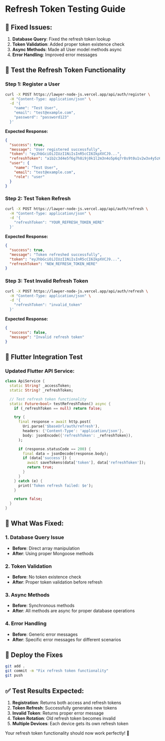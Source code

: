 # Refresh Token Testing Guide

## 🔧 **Fixed Issues:**

1. **Database Query**: Fixed the refresh token lookup
2. **Token Validation**: Added proper token existence check
3. **Async Methods**: Made all User model methods async
4. **Error Handling**: Improved error messages

## 🧪 **Test the Refresh Token Functionality**

### **Step 1: Register a User**
```bash
curl -X POST https://lawyer-node-js.vercel.app/api/auth/register \
  -H "Content-Type: application/json" \
  -d '{
    "name": "Test User",
    "email": "test@example.com",
    "password": "password123"
  }'
```

**Expected Response:**
```json
{
  "success": true,
  "message": "User registered successfully",
  "token": "eyJhbGciOiJIUzI1NiIsInR5cCI6IkpXVCJ9...",
  "refreshToken": "a1b2c3d4e5f6g7h8i9j0k1l2m3n4o5p6q7r8s9t0u1v2w3x4y5z6...",
  "user": {
    "name": "Test User",
    "email": "test@example.com",
    "role": "user"
  }
}
```

### **Step 2: Test Token Refresh**
```bash
curl -X POST https://lawyer-node-js.vercel.app/api/auth/refresh \
  -H "Content-Type: application/json" \
  -d '{
    "refreshToken": "YOUR_REFRESH_TOKEN_HERE"
  }'
```

**Expected Response:**
```json
{
  "success": true,
  "message": "Token refreshed successfully",
  "token": "eyJhbGciOiJIUzI1NiIsInR5cCI6IkpXVCJ9...",
  "refreshToken": "NEW_REFRESH_TOKEN_HERE"
}
```

### **Step 3: Test Invalid Refresh Token**
```bash
curl -X POST https://lawyer-node-js.vercel.app/api/auth/refresh \
  -H "Content-Type: application/json" \
  -d '{
    "refreshToken": "invalid_token"
  }'
```

**Expected Response:**
```json
{
  "success": false,
  "message": "Invalid refresh token"
}
```

## 🔧 **Flutter Integration Test**

### **Updated Flutter API Service:**
```dart
class ApiService {
  static String? _accessToken;
  static String? _refreshToken;

  // Test refresh token functionality
  static Future<bool> testRefreshToken() async {
    if (_refreshToken == null) return false;

    try {
      final response = await http.post(
        Uri.parse('$baseUrl/auth/refresh'),
        headers: {'Content-Type': 'application/json'},
        body: jsonEncode({'refreshToken': _refreshToken}),
      );

      if (response.statusCode == 200) {
        final data = jsonDecode(response.body);
        if (data['success']) {
          await saveTokens(data['token'], data['refreshToken']);
          return true;
        }
      }
    } catch (e) {
      print('Token refresh failed: $e');
    }

    return false;
  }
}
```

## 🎯 **What Was Fixed:**

### **1. Database Query Issue**
- **Before**: Direct array manipulation
- **After**: Using proper Mongoose methods

### **2. Token Validation**
- **Before**: No token existence check
- **After**: Proper token validation before refresh

### **3. Async Methods**
- **Before**: Synchronous methods
- **After**: All methods are async for proper database operations

### **4. Error Handling**
- **Before**: Generic error messages
- **After**: Specific error messages for different scenarios

## 🚀 **Deploy the Fixes**

```bash
git add .
git commit -m "Fix refresh token functionality"
git push
```

## ✅ **Test Results Expected:**

1. **Registration**: Returns both access and refresh tokens
2. **Token Refresh**: Successfully generates new tokens
3. **Invalid Token**: Returns proper error message
4. **Token Rotation**: Old refresh token becomes invalid
5. **Multiple Devices**: Each device gets its own refresh token

Your refresh token functionality should now work perfectly! 🎯
